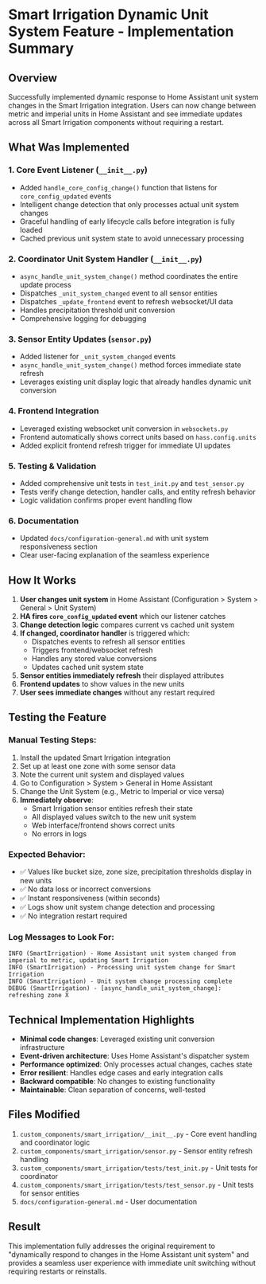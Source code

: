 # Smart Irrigation Dynamic Unit System Feature - Implementation Summary

## Overview
Successfully implemented dynamic response to Home Assistant unit system changes in the Smart Irrigation integration. Users can now change between metric and imperial units in Home Assistant and see immediate updates across all Smart Irrigation components without requiring a restart.

## What Was Implemented

### 1. Core Event Listener (`__init__.py`)
- Added `handle_core_config_change()` function that listens for `core_config_updated` events
- Intelligent change detection that only processes actual unit system changes
- Graceful handling of early lifecycle calls before integration is fully loaded
- Cached previous unit system state to avoid unnecessary processing

### 2. Coordinator Unit System Handler (`__init__.py`)
- `async_handle_unit_system_change()` method coordinates the entire update process
- Dispatches `_unit_system_changed` event to all sensor entities  
- Dispatches `_update_frontend` event to refresh websocket/UI data
- Handles precipitation threshold unit conversion
- Comprehensive logging for debugging

### 3. Sensor Entity Updates (`sensor.py`)
- Added listener for `_unit_system_changed` events
- `async_handle_unit_system_change()` method forces immediate state refresh
- Leverages existing unit display logic that already handles dynamic unit conversion

### 4. Frontend Integration
- Leveraged existing websocket unit conversion in `websockets.py`
- Frontend automatically shows correct units based on `hass.config.units` 
- Added explicit frontend refresh trigger for immediate UI updates

### 5. Testing & Validation
- Added comprehensive unit tests in `test_init.py` and `test_sensor.py`
- Tests verify change detection, handler calls, and entity refresh behavior
- Logic validation confirms proper event handling flow

### 6. Documentation
- Updated `docs/configuration-general.md` with unit system responsiveness section
- Clear user-facing explanation of the seamless experience

## How It Works

1. **User changes unit system** in Home Assistant (Configuration > System > General > Unit System)
2. **HA fires `core_config_updated` event** which our listener catches
3. **Change detection logic** compares current vs cached unit system
4. **If changed, coordinator handler** is triggered which:
   - Dispatches events to refresh all sensor entities
   - Triggers frontend/websocket refresh
   - Handles any stored value conversions
   - Updates cached unit system state
5. **Sensor entities immediately refresh** their displayed attributes
6. **Frontend updates** to show values in the new units
7. **User sees immediate changes** without any restart required

## Testing the Feature

### Manual Testing Steps:
1. Install the updated Smart Irrigation integration
2. Set up at least one zone with some sensor data
3. Note the current unit system and displayed values
4. Go to Configuration > System > General in Home Assistant
5. Change the Unit System (e.g., Metric to Imperial or vice versa)
6. **Immediately observe**:
   - Smart Irrigation sensor entities refresh their state
   - All displayed values switch to the new unit system
   - Web interface/frontend shows correct units
   - No errors in logs

### Expected Behavior:
- ✅ Values like bucket size, zone size, precipitation thresholds display in new units
- ✅ No data loss or incorrect conversions
- ✅ Instant responsiveness (within seconds)
- ✅ Logs show unit system change detection and processing
- ✅ No integration restart required

### Log Messages to Look For:
```
INFO (SmartIrrigation) - Home Assistant unit system changed from imperial to metric, updating Smart Irrigation
INFO (SmartIrrigation) - Processing unit system change for Smart Irrigation  
INFO (SmartIrrigation) - Unit system change processing complete
DEBUG (SmartIrrigation) - [async_handle_unit_system_change]: refreshing zone X
```

## Technical Implementation Highlights

- **Minimal code changes**: Leveraged existing unit conversion infrastructure
- **Event-driven architecture**: Uses Home Assistant's dispatcher system
- **Performance optimized**: Only processes actual changes, caches state
- **Error resilient**: Handles edge cases and early integration calls
- **Backward compatible**: No changes to existing functionality
- **Maintainable**: Clean separation of concerns, well-tested

## Files Modified

1. `custom_components/smart_irrigation/__init__.py` - Core event handling and coordinator logic
2. `custom_components/smart_irrigation/sensor.py` - Sensor entity refresh handling  
3. `custom_components/smart_irrigation/tests/test_init.py` - Unit tests for coordinator
4. `custom_components/smart_irrigation/tests/test_sensor.py` - Unit tests for sensor entities
5. `docs/configuration-general.md` - User documentation

## Result

This implementation fully addresses the original requirement to "dynamically respond to changes in the Home Assistant unit system" and provides a seamless user experience with immediate unit switching without requiring restarts or reinstalls.